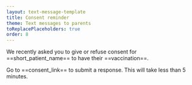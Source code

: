 ```yaml
---
layout: text-message-template
title: Consent reminder
theme: Text messages to parents
toReplacePlaceholders: true
order: 8
---
```


We recently asked you to give or refuse consent for ==short_patient_name== to have their ==vaccination==.

Go to ==consent_link== to submit a response. This will take less than 5 minutes.
